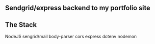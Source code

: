 ## Sendgrid/express backend to my portfolio site

## The Stack
NodeJS
sengrid/mail
body-parser
cors
express
dotenv
nodemon